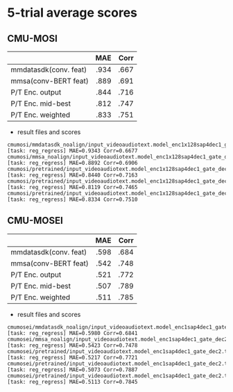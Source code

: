 # 5-trial average scores

## CMU-MOSI
|                     |MAE |Corr|
|:--------------------|---:|---:|
|mmdatasdk(conv. feat)|.934|.667|
|mmsa(conv-BERT feat) |.889|.691|
|P/T Enc. output      |.844|.716|
|P/T Enc. mid-best    |.812|.747|
|P/T Enc. weighted    |.833|.751|

- result files and scores 
```
cmumosi/mmdatasdk_noalign/input_videoaudiotext.model_enc1x128sap4dec1_gate_dec2.train_mb16ep50adam0.0001schedspecaug.feat_layer23/result/result.tst.txt:[task: reg_regress] MAE=0.9343 Corr=0.6677
cmumosi/mmsa_noalign/input_videoaudiotext.model_enc1x128sap4dec1_gate_dec2.train_mb16ep50adam0.0001schedspecaug.feat_layer23/result/result.tst.txt:[task: reg_regress] MAE=0.8892 Corr=0.6906
cmumosi/pretrained/input_videoaudiotext.model_enc1x128sap4dec1_gate_dec2.train_mb16ep50adam0.0001schedspecaug.feat_layer23/result/result.tst.txt:[task: reg_regress] MAE=0.8440 Corr=0.7163
cmumosi/pretrained/input_videoaudiotext.model_enc1x128sap4dec1_gate_dec2.train_mb16ep50adam0.0001schedspecaug.feat_layerall/result/result.tst.txt:[task: reg_regress] MAE=0.8119 Corr=0.7465
cmumosi/pretrained/input_videoaudiotext.model_enc1x128sap4dec1_gate_dec2.train_mb16ep50adam0.0001schedspecaug.feat_layerbestmosi/result/result.tst.txt:[task: reg_regress] MAE=0.8334 Corr=0.7510
```

## CMU-MOSEI
|                     |MAE |Corr|
|:--------------------|---:|---:|
|mmdatasdk(conv. feat)|.598|.684|
|mmsa(conv-BERT feat) |.542|.748|
|P/T Enc. output      |.521|.772|
|P/T Enc. mid-best    |.507|.789|
|P/T Enc. weighted    |.511|.785|

- result files and scores 
```
cmumosei/mmdatasdk_noalign/input_videoaudiotext.model_enc1sap4dec1_gate_dec2.train_mb16ep50adam0.0001schedspecaug.feat_layer23/result/result.tst.txt:[task: reg_regress] MAE=0.5980 Corr=0.6841
cmumosei/mmsa_noalign/input_videoaudiotext.model_enc1sap4dec1_gate_dec2.train_mb16ep50adam0.0001schedspecaug.feat_layer23/result/result.tst.txt:[task: reg_regress] MAE=0.5423 Corr=0.7478
cmumosei/pretrained/input_videoaudiotext.model_enc1sap4dec1_gate_dec2.train_mb16ep50adam0.0001schedspecaug.feat_layer23/result/result.tst.txt:[task: reg_regress] MAE=0.5217 Corr=0.7721
cmumosei/pretrained/input_videoaudiotext.model_enc1sap4dec1_gate_dec2.train_mb16ep50adam0.0001schedspecaug.feat_layerall/result/result.tst.txt:[task: reg_regress] MAE=0.5073 Corr=0.7887
cmumosei/pretrained/input_videoaudiotext.model_enc1sap4dec1_gate_dec2.train_mb16ep50adam0.0001schedspecaug.feat_layerbestmosei/result/result.tst.txt:[task: reg_regress] MAE=0.5113 Corr=0.7845
```
